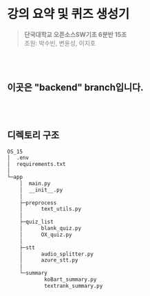 # 강의 요약 및 퀴즈 생성기

> <span style="color:gray"><strong>단국대학교 오픈소스SW기초 6분반 15조</strong><br>
조원: 박수빈, 변윤성, 이지호</span>

<br><br>

## 이곳은 "backend" branch입니다.

<br><br>

## 디렉토리 구조
```bash
OS_15
│  .env
│  requirements.txt
│
└─app
    │  main.py
    │  __init__.py
    │
    ├─preprocess
    │      text_utils.py
    │
    ├─quiz_list
    │      blank_quiz.py
    │      OX_quiz.py
    │
    ├─stt
    │      audio_splitter.py
    │      azure_stt.py
    │
    └─summary
            koBart_summary.py
            textrank_summary.py
```
